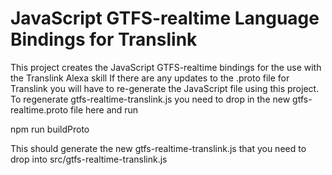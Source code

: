 # JavaScript GTFS-realtime Language Bindings for Translink

This project creates the JavaScript GTFS-realtime bindings for the use with the Translink Alexa skill
If there are any updates to the .proto file for Translink you will have to re-generate the JavaScript file using this project.
To regenerate gtfs-realtime-translink.js you need to drop in the new gtfs-realtime.proto file here and run

npm run buildProto

This should generate the new gtfs-realtime-translink.js that you need to drop into src/gtfs-realtime-translink.js